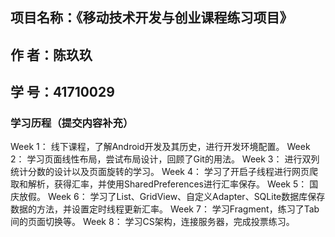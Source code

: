 ## 项目名称：《移动技术开发与创业课程练习项目》
## 作    者：陈玖玖
## 学    号：41710029

###  学习历程（提交内容补充）
Week 1： 线下课程，了解Android开发及其历史，进行开发环境配置。
Week 2： 学习页面线性布局，尝试布局设计，回顾了Git的用法。
Week 3： 进行双列统计分数的设计以及页面旋转的学习。
Week 4： 学习了开启子线程进行网页爬取和解析，获得汇率，并使用SharedPreferences进行汇率保存。
Week 5： 国庆放假。
Week 6： 学习了List、GridView、自定义Adapter、SQLite数据库保存数据的方法，并设置定时线程更新汇率。
Week 7： 学习Fragment，练习了Tab间的页面切换等。
Week 8： 学习CS架构，连接服务器，完成投票练习。
